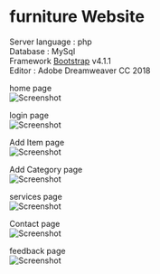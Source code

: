 # furniture Website <br>
Server language : php <br>
Database : MySql <br>
Framework [Bootstrap](https://getbootstrap.com/) v4.1.1  <br> 
Editor : Adobe Dreamweaver CC 2018

home page<br>
![Screenshot](index.png)
<br>

login page<br>
![Screenshot](login.png)
<br>

Add Item page<br>
![Screenshot](addItem.png)
<br>

Add Category page<br>
![Screenshot](addCategory.png)
<br>

services page<br>
![Screenshot](services.png)
<br>

Contact page<br>
![Screenshot](contact.png)
<br>

feedback page<br>
![Screenshot](feedback.png)
<br>
